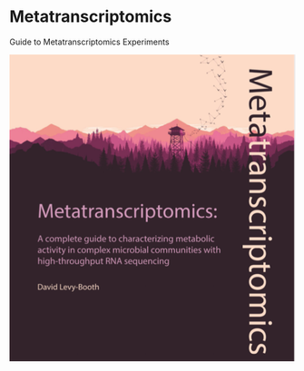 # Metatranscriptomics
Guide to Metatranscriptomics Experiments

![Metatranscriptomics Cover](/cover.png)
